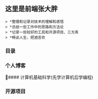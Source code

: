 ## 这里是前端张大胖
```
> *整理和记录对技术的理解和感悟
> *总结一些工作中的思路和方法论
> *记录一些较好的工具和开源项目、三方库
> *畅谈人生，把酒言欢
```

### 目录

### 个人博客
#### 计算机基础科学(先学计算机后学编程)
### 开源项目

###
